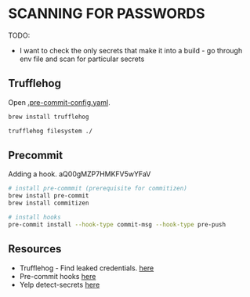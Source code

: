 # SCANNING FOR PASSWORDS

TODO:

* I want to check the only secrets that make it into a build - go through env file and scan for particular secrets

## Trufflehog

Open [.pre-commit-config.yaml](../.pre-commit-config.yaml).  

```sh
brew install trufflehog

trufflehog filesystem ./
```

## Precommit

Adding a hook.  aQ00gMZP7HMKFV5wYFaV

```sh
# install pre-commmit (prerequisite for commitizen)
brew install pre-commit
brew install commitizen

# install hooks
pre-commit install --hook-type commit-msg --hook-type pre-push
```

## Resources

* Trufflehog - Find leaked credentials. [here](https://github.com/trufflesecurity/trufflehog)
* Pre-commit hooks [here](https://docs.trufflesecurity.com/pre-commit-hooks)
* Yelp detect-secrets [here](https://github.com/Yelp/detect-secrets)
